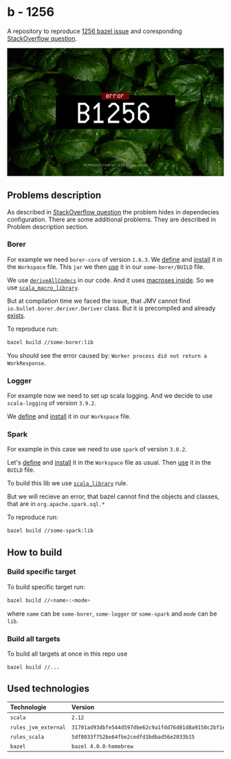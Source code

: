 # b - 1256

A repository to reproduce [1256 bazel issue] and coresponding [StackOverflow question].

![Bazel poster](./public/poster.png)

## Problems description

As described in [StackOverflow question] the problem hides in
dependecies configuration. There are some additional problems.
They are described in Problem description section.

### Borer

For example we need `borer-core` of version `1.6.3`.
We [define][borer-define] and [install][borer-install] it in the `Workspace` file.
This `jar` we then [use][borer-use] it in our `some-borer/BUILD` file.

We use [`deriveAllCodecs`] in our code. And it uses [macroses inside][deriver-macro].
So we use [`scala_macro_library`].

But at compilation time we faced the issue, that JMV cannot find `io.bullet.borer.deriver.Deriver` class. But it is precompiled and already [exists][deriver-exists].

To reproduce run:

```bash
bazel build //some-borer:lib
```

You should see the error caused by: `Worker process did not return a WorkResponse`.

### Logger

For example now we need to set up scala logging. And we decide to use `scala-logging` of version `3.9.2`.

We [define][logger-define] and [install][logger-install] it in our `Workspace` file.

### Spark

For example in this case we need to use `spark` of version `3.0.2`.

Let's [define][spark-define] and [install][spark-install] it in the `Workspace` file as usual. Then [use][spark-use] it in the `BUILD` file.

To build this lib we use [`scala_library`] rule.

But we will recieve an error, that bazel cannot find the objects and classes, that are in `org.apache.spark.sql.*`

To reproduce run:

```bash
bazel build //some-spark:lib
```

## How to build

### Build specific target

To build specific target run:

```bash
bazel build //<name>:<mode>
```

where *`name`* can be `some-borer`, `some-logger` or `some-spark`
and *`mode`* can be `lib`.

### Build all targets

To build all targets at once in this repo use

```bash
bazel build //...
```

## Used technologies

| Technologie            | Version                                                            |
|:-----------------------|:-------------------------------------------------------------------|
| `scala`                | `2.12`                                                             |
| `rules_jvm_external`   | `31701ad93dbfe544d597dbe62c9a1fdd76d81d8a9150c2bf1ecf928ecdf97169` |
| `rules_scala`          | `5df8033f752be64fbe2cedfd1bdbad56e2033b15`                         |
| `bazel`                | `bazel 4.0.0-homebrew`                                             |

[borer-define]: https://github.com/sierikov/b1256/blob/main/WORKSPACE.bazel#L66-L67
[borer-install]: https://github.com/sierikov/b1256/blob/main/WORKSPACE.bazel#L84-85
[borer-use]: https://github.com/sierikov/b1256/blob/main/some-borer/BUILD.bazel#L14-L15
[`deriveAllCodecs`]: https://github.com/sierikov/b1256/blob/main/some-borer/src/main/com/some/borer/Some.scala#L16
[deriver-macro]: https://sirthias.github.io/borer/borer-derivation/faq.html#:~:text=sub-type%20is%20already%20available%20at%20the%20deriveAll...%20macro%20call%20site%20then%20this%20implicit%20will%20be%20used
[deriver-exists]: https://github.com/sirthias/borer/tree/master/derivation/src/main/scala/io/bullet/borer/deriver

[logger-define]: https://github.com/sierikov/b1256/blob/main/WORKSPACE.bazel#L69
[logger-install]: https://github.com/sierikov/b1256/blob/main/WORKSPACE.bazel#L108
[logger-use]: https://github.com/sierikov/b1256/blob/main/some-logger/BUILD.bazel#L14

[spark-define]: https://github.com/sierikov/b1256/blob/main/WORKSPACE.bazel#L71-77
[spark-install]: https://github.com/sierikov/b1256/blob/main/WORKSPACE.bazel#L87
[spark-use]: https://github.com/sierikov/b1256/blob/main/some-spark/BUILD.bazel#L14

[1256 bazel issue]: https://github.com/bazelbuild/rules_scala/issues/1256
[StackOverflow question]: https://stackoverflow.com/questions/66640581/bazel-scala-failed-worker-process-did-not-return-a-workresponse

[`scala_library`]: https://github.com/bazelbuild/rules_scala/blob/master/docs/scala_library.md
[`scala_macro_library`]: https://github.com/bazelbuild/rules_scala/blob/master/docs/scala_macro_library.md
